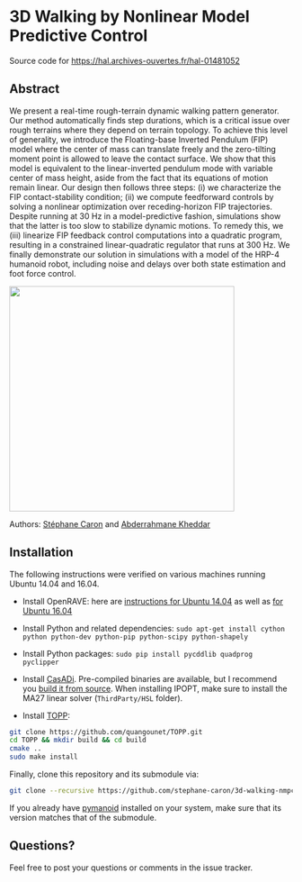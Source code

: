 # 3D Walking by Nonlinear Model Predictive Control

Source code for https://hal.archives-ouvertes.fr/hal-01481052

## Abstract

We present a real-time rough-terrain dynamic walking pattern generator. Our
method automatically finds step durations, which is a critical issue over rough
terrains where they depend on terrain topology. To achieve this level of
generality, we introduce the Floating-base Inverted Pendulum (FIP) model where
the center of mass can translate freely and the zero-tilting moment point is
allowed to leave the contact surface. We show that this model is equivalent to
the linear-inverted pendulum mode with variable center of mass height, aside
from the fact that its equations of motion remain linear. Our design then
follows three steps: (i) we characterize the FIP contact-stability condition;
(ii) we compute feedforward controls by solving a nonlinear optimization over
receding-horizon FIP trajectories. Despite running at 30 Hz in a
model-predictive fashion, simulations show that the latter is too slow to
stabilize dynamic motions. To remedy this, we (iii) linearize FIP feedback
control computations into a quadratic program, resulting in a constrained
linear-quadratic regulator that runs at 300 Hz. We finally demonstrate our
solution in simulations with a model of the HRP-4 humanoid robot, including
noise and delays over both state estimation and foot force control. 

<img src="https://scaron.info/figures/dynamic-walking.png" height="400" />

Authors:
[Stéphane Caron](https://scaron.info) and
[Abderrahmane Kheddar](http://www.lirmm.fr/lirmm_eng/users/utilisateurs-lirmm/equipes/idh/abderrahmane-kheddar)

## Installation

The following instructions were verified on various machines running Ubuntu
14.04 and 16.04.

- Install OpenRAVE: here are [instructions for Ubuntu 14.04](https://scaron.info/teaching/installing-openrave-on-ubuntu-14.04.html) as well as [for Ubuntu 16.04](https://scaron.info/teaching/installing-openrave-on-ubuntu-16.04.html)
- Install Python and related dependencies: ``sudo apt-get install cython python python-dev python-pip python-scipy python-shapely ``
- Install Python packages: ``sudo pip install pycddlib quadprog pyclipper``
- Install [CasADi](http://casadi.org). Pre-compiled binaries are available, but
  I recommend you [build it from
  source](https://github.com/casadi/casadi/wiki/InstallationLinux). When
  installing IPOPT, make sure to install the MA27 linear solver
  (``ThirdParty/HSL`` folder).

- Install [TOPP](https://github.com/quangounet/TOPP.git):
```bash
git clone https://github.com/quangounet/TOPP.git
cd TOPP && mkdir build && cd build
cmake ..
sudo make install
```

Finally, clone this repository and its submodule via:

```bash
git clone --recursive https://github.com/stephane-caron/3d-walking-nmpc.git
```

If you already have [pymanoid](https://github.com/stephane-caron/pymanoid)
installed on your system, make sure that its version matches that of the
submodule.

## Questions?

Feel free to post your questions or comments in the issue tracker.

